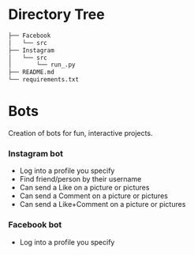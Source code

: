 # Directory Tree

```bash
├── Facebook
│   └── src
├── Instagram
│   └── src
│       └── run_.py
├── README.md
└── requirements.txt
```
# Bots
Creation of bots for fun, interactive projects.

### Instagram bot
  - Log into a profile you specify
  - Find friend/person by their username
  - Can send a Like on a picture or pictures
  - Can send a Comment on a picture or pictures
  - Can send a Like+Comment on a picture or pictures
### Facebook bot
  - Log into a profile you specify


